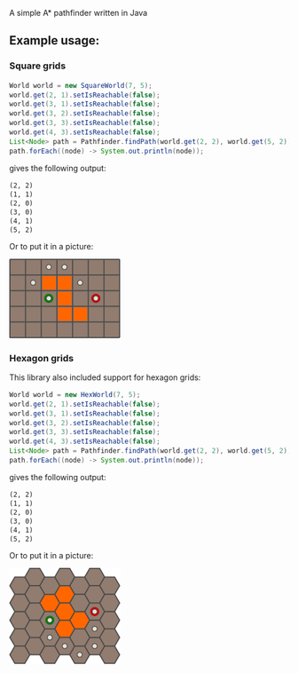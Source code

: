 A simple A* pathfinder written in Java

## Example usage:

### Square grids

```java
World world = new SquareWorld(7, 5);
world.get(2, 1).setIsReachable(false);
world.get(3, 1).setIsReachable(false);
world.get(3, 2).setIsReachable(false);
world.get(3, 3).setIsReachable(false);
world.get(4, 3).setIsReachable(false);
List<Node> path = Pathfinder.findPath(world.get(2, 2), world.get(5, 2));
path.forEach((node) -> System.out.println(node));
```

gives the following output:
```
(2, 2)
(1, 1)
(2, 0)
(3, 0)
(4, 1)
(5, 2)
```

Or to put it in a picture:

![path example](https://github.com/pluizer/pathfinder/raw/master/path.png)

### Hexagon grids

This library also included support for hexagon grids:

```java
World world = new HexWorld(7, 5);
world.get(2, 1).setIsReachable(false);
world.get(3, 1).setIsReachable(false);
world.get(3, 2).setIsReachable(false);
world.get(3, 3).setIsReachable(false);
world.get(4, 3).setIsReachable(false);
List<Node> path = Pathfinder.findPath(world.get(2, 2), world.get(5, 2));
path.forEach((node) -> System.out.println(node));
```

gives the following output:
```
(2, 2)
(1, 1)
(2, 0)
(3, 0)
(4, 1)
(5, 2)
```

Or to put it in a picture:

![path example](https://github.com/pluizer/pathfinder/raw/master/pathHex.png)